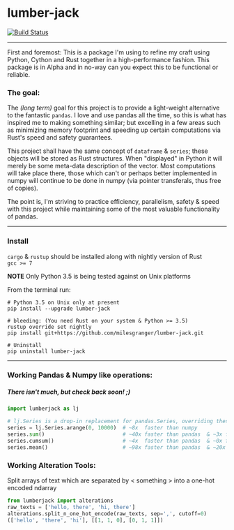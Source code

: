 # lumber-jack

[![Build Status](https://travis-ci.org/milesgranger/lumber-jack.svg?branch=master)](https://travis-ci.org/milesgranger/lumber-jack)

---

First and foremost: This is a package I'm using to refine my craft using Python, Cython 
and Rust together in a high-performance fashion. This package is in Alpha and in no-way
can you expect this to be functional or reliable.

### The goal:

The _(long term)_ goal for this project is to provide a light-weight alternative to
the fantastic `pandas`. I love and use pandas all the time, so this is what has 
inspired me to making something similar; but excelling in a few areas such as minimizing
memory footprint and speeding up certain computations via Rust's speed and safety 
guarantees.  

This project shall have the same concept of `dataframe` & `series`; these objects 
will be stored as Rust structures. When "displayed" in Python
it will merely be some meta-data description of the vector. Most computations will
take place there, those which can't or perhaps better implemented in numpy will continue 
to be done in numpy (via pointer transferals, thus free of copies).

The point is, I'm striving to practice efficiency, parallelism, safety & speed with this 
project while maintaining some of the most valuable functionality of pandas. 

---

### Install

`cargo` & `rustup` should be installed along with nightly version of Rust  
`gcc >= 7`

**NOTE** Only Python 3.5 is being tested against on Unix platforms



From the terminal run:
```commandline
# Python 3.5 on Unix only at present
pip install --upgrade lumber-jack

# bleeding: (You need Rust on your system & Python >= 3.5)
rustup override set nightly
pip install git+https://github.com/milesgranger/lumber-jack.git

# Uninstall
pip uninstall lumber-jack
```
---

### Working Pandas & Numpy like operations:

##### There isn't much, but check back soon! ;)
```python
import lumberjack as lj

# lj.Series is a drop-in replacement for pandas.Series, overriding these methods:
series = lj.Series.arange(0, 10000)  # ~8x  faster than numpy
series.sum()                         # ~40x faster than pandas  & ~3x faster than numpy
series.cumsum()                      # ~4x  faster than pandas  & ~0x faster than numpy
series.mean()                        # ~98x faster than pandas  & ~20x faster than numpy

```

### Working Alteration Tools:

Split arrays of text which are separated by < something > into a one-hot encoded ndarray

```python
from lumberjack import alterations
raw_texts = ['hello, there', 'hi, there']
alterations.split_n_one_hot_encode(raw_texts, sep=',', cutoff=0)
(['hello', 'there', 'hi'], [[1, 1, 0], [0, 1, 1]])

```
